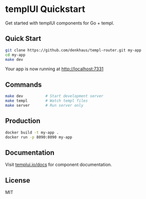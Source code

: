 # templUI Quickstart

Get started with templUI components for Go + templ.

## Quick Start

```bash
git clone https://github.com/denkhaus/templ-router.git my-app
cd my-app
make dev
```

Your app is now running at [http://localhost:7331](http://localhost:7331)

## Commands

```bash
make dev          # Start development server
make templ        # Watch templ files
make server       # Run server only
```

## Production

```bash
docker build -t my-app .
docker run -p 8090:8090 my-app
```

## Documentation

Visit [templui.io/docs](https://templui.io/docs) for component documentation.

## License

MIT
